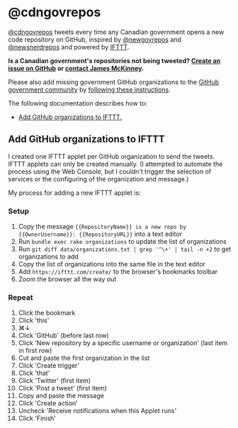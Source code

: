 # @cdngovrepos

[@cdngovrepos](https://twitter.com/cdngovrepos) tweets every time any Canadian government opens a new code repository on GitHub, inspired by [@newgovrepos](https://twitter.com/newgovrepos) and [@newsnerdrepos](https://twitter.com/newsnerdrepos) and powered by [IFTTT](https://ifttt.com/).

**Is a Canadian government's repositories not being tweeted? [Create an issue on GitHub](https://github.com/jpmckinney/open_source_canada/issues/new) or [contact James McKinney](mailto:james@slashpoundbang.com).**

Please also add missing government GitHub organizations to the [GitHub government community](https://government.github.com/community/#canada) by [following these instructions](https://government.github.com/community/#add-an-organization-to-the-list).

The following documentation describes how to:

* [Add GitHub organizations to IFTTT.](#add-github-organizations-to-ifttt)

## Add GitHub organizations to IFTTT

I created one IFTTT applet per GitHub organization to send the tweets. IFTTT applets can only be created manually. (I attempted to automate the process using the Web Console, but I couldn't trigger the selection of services or the configuring of the organization and message.)

My process for adding a new IFTTT applet is:

### Setup

1. Copy the message `{{RepositoryName}} is a new repo by {{OwnerUsername}}: {{RepositoryURL}}` into a text editor
1. Run `bundle exec rake organizations` to update the list of organizations
1. Run `git diff data/organizations.txt | grep '^\+' | tail -n +2` to get organizations to add
1. Copy the list of organizations into the same file in the text editor
1. Add `https://ifttt.com/create/` to the browser's bookmarks toolbar
1. Zoom the browser all the way out

### Repeat

1. Click the bookmark
1. Click 'this'
1. ⌘↓
1. Click 'GitHub' (before last row)
1. Click 'New repository by a specific username or organization' (last item in first row)
1. Cut and paste the first organization in the list
1. Click 'Create trigger'
1. Click 'that'
1. Click 'Twitter' (first item)
1. Click 'Post a tweet' (first item)
1. Copy and paste the message
1. Click 'Create action'
1. Uncheck 'Receive notifications when this Applet runs'
1. Click 'Finish'
